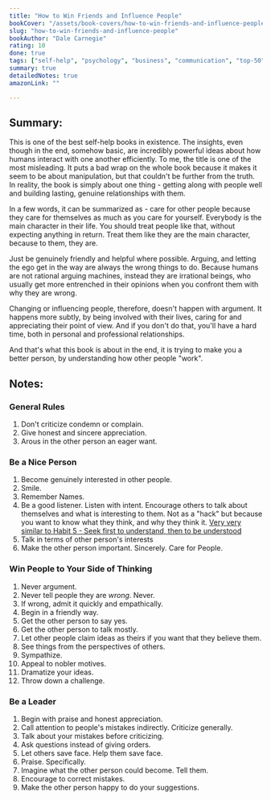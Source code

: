 ```yaml
---
title: "How to Win Friends and Influence People"
bookCover: "/assets/book-covers/how-to-win-friends-and-influence-people.jpg"
slug: "how-to-win-friends-and-influence-people"
bookAuthor: "Dale Carnegie"
rating: 10
done: true
tags: ["self-help", "psychology", "business", "communication", "top-50"]
summary: true
detailedNotes: true
amazonLink: ""

---
```


## Summary: 

This is one of the best self-help books in existence. The insights, even though in the end, somehow basic, are incredibly powerful ideas about how humans interact with one another efficiently. To me, the title is one of the most misleading. It puts a bad wrap on the whole book because it makes it seem to be about manipulation, but that couldn't be further from the truth. In reality, the book is simply about one thing - getting along with people well and building lasting, genuine relationships with them. 

In a few words, it can be summarized as - care for other people because they care for themselves as much as you care for yourself. Everybody is the main character in their life. You should treat people like that, without expecting anything in return. Treat them like they are the main character, because to them, they are. 

Just be genuinely friendly and helpful where possible. Arguing, and letting the ego get in the way are always the wrong things to do. Because humans are not rational arguing machines, instead they are irrational beings, who usually get more entrenched in their opinions when you confront them with why they are wrong.

Changing or influencing people, therefore, doesn't happen with argument. It happens more subtly, by being involved with their lives, caring for and appreciating their point of view. And if you don't do that, you'll have a hard time, both in personal and professional relationships. 

And that's what this book is about in the end, it is trying to make you a better person, by understanding how other people "work".

## Notes:

### General Rules
1. Don't criticize condemn or complain. 
1. Give honest and sincere appreciation. 
1. Arous in the other person an eager want. 

### Be a Nice Person
1. Become genuinely interested in other people. 
1. Smile. 
1. Remember Names. 
1. Be a good listener. Listen with intent. Encourage others to talk about themselves and what is interesting to them. Not as a "hack" but because you want to know what they think, and why they think it. [Very very similar to Habit 5 - Seek first to understand, then to be understood](/booknotes/7-habits)
1. Talk in terms of other person's interests
1. Make the other person important. Sincerely. Care for People. 

### Win People to Your Side of Thinking
1. Never argument. 
1. Never tell people they are *wrong*. Never.
1. If wrong, admit it quickly and empathically. 
1. Begin in a friendly way.
1. Get the other person to say yes. 
1. Get the other person to talk mostly. 
1. Let other people claim ideas as theirs if you want that they believe them. 
1. See things from the perspectives of others. 
1. Sympathize. 
1. Appeal to nobler motives.
1. Dramatize your ideas. 
1. Throw down a challenge.

### Be a Leader
1. Begin with praise and honest appreciation. 
1. Call attention to people's mistakes indirectly. Criticize generally.
1. Talk about your mistakes before criticizing. 
1. Ask questions instead of giving orders.
1. Let others save face. Help them save face. 
1. Praise. Specifically. 
1. Imagine what the other person could become. Tell them. 
1. Encourage to correct mistakes. 
1. Make the other person happy to do your suggestions.